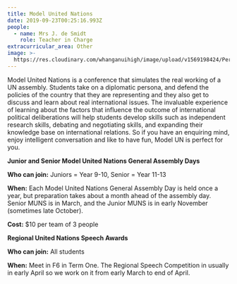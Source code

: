 ```yaml
---
title: Model United Nations
date: 2019-09-23T00:25:16.993Z
people:
  - name: Mrs J. de Smidt
    role: Teacher in Charge
extracurricular_area: Other
image: >-
  https://res.cloudinary.com/whanganuihigh/image/upload/v1569198424/Performing%20Arts/Model_United_Nations.jpg
---
```

Model United Nations is a conference that simulates the real working of a UN assembly. Students take on a diplomatic persona, and defend the policies of the country that they are representing and they also get to discuss and learn about real international issues. The invaluable experience of learning about the factors that influence the outcome of international political deliberations will help students develop skills such as independent research skills, debating and negotiating skills, and expanding their knowledge base on international relations. So if you have an enquiring mind, enjoy intelligent conversation and like to have fun, Model UN is perfect for you. 

**Junior and Senior Model United Nations General Assembly Days**

**Who can join:** Juniors = Year 9-10, Senior = Year 11-13

**When:** Each Model United Nations General Assembly Day is held once a year, but preparation takes about a month ahead of the assembly day. Senior MUNS is in March, and the Junior MUNS is in early November (sometimes late October).		

**Cost:** $10 per team of 3 people



**Regional United Nations Speech Awards**

**Who can join:** All students

**When:** Meet in F6 in Term One. The Regional Speech Competition in usually in early April so we work on it from early March to end of April.
